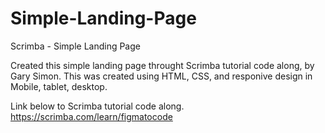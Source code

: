 # Simple-Landing-Page
Scrimba - Simple Landing Page

Created this simple landing page throught Scrimba tutorial code along, by Gary Simon.
This was created using HTML, CSS, and responive design in Mobile, tablet, desktop.

Link below to Scrimba tutorial code along.
https://scrimba.com/learn/figmatocode
